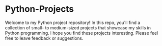 # Python-Projects
Welcome to my Python project repository! In this repo, you'll find a collection
of small- to medium-sized projects that showcase my skills in Python programming. 
I hope you find these projects interesting. Please feel free to leave feedback 
or suggestions.

